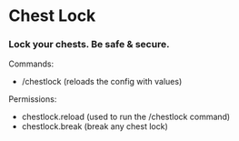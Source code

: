 # Chest Lock
### Lock your chests. Be safe & secure.

Commands:
* /chestlock (reloads the config with values)

Permissions:
* chestlock.reload (used to run the /chestlock command)
* chestlock.break (break any chest lock)